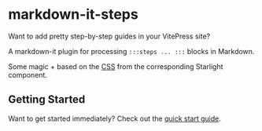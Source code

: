 # markdown-it-steps

Want to add pretty step-by-step guides in your VitePress site?

A markdown-it plugin for processing `:::steps ... :::` blocks in Markdown.

Some magic + based on the [CSS](https://github.com/withastro/starlight/blob/main/packages/starlight/user-components/Steps.astro) from the corresponding Starlight component.

## Getting Started

Want to get started immediately? Check out the [quick start guide](https://dragomano.github.io/markdown-it-steps/).
